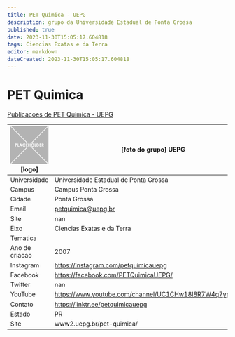 ```yaml
---
title: PET Quimica - UEPG
description: grupo da Universidade Estadual de Ponta Grossa
published: true
date: 2023-11-30T15:05:17.604818
tags: Ciencias Exatas e da Terra
editor: markdown
dateCreated: 2023-11-30T15:05:17.604818
---
```


# PET Quimica

[Publicacoes de PET Quimica - UEPG](/atividade/211PETQuimicaUEPG/feed)

| ![placeholder.png](/placeholder.png) [logo] | [foto do grupo] UEPG         |
| ------------------------------------------- | ------------------------------------------------- |
| Universidade                                | Universidade Estadual de Ponta Grossa      |
| Campus                                      | Campus Ponta Grossa            |
| Cidade                                      | Ponta Grossa             |
| Email                                       | petquimica@uepg.br             |
| Site                                        | nan              |
| Eixo                                        | Ciencias Exatas e da Terra              |
| Tematica                                    |           |
| Ano de criacao                              | 2007        |
| Instagram                                   | https://instagram.com/petquimicauepg         |
| Facebook                                    | https://facebook.com/PETQuimicaUEPG/          |
| Twitter                                     | nan           |
| YouTube                                     | https://www.youtube.com/channel/UC1CHw18l8R7W4q7yp_iH9Kw           |
| Contato                                     | https://linktr.ee/petquimicauepg         |
| Estado                                      |  PR            |
| Site                                        | www2.uepg.br/pet-quimica/ |
